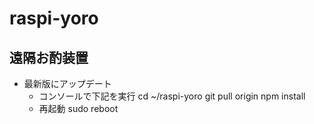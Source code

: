 # raspi-yoro
## 遠隔お酌装置

- 最新版にアップデート
  - コンソールで下記を実行
  cd ~/raspi-yoro
  git pull origin
  npm install
  - 再起動
  sudo reboot
